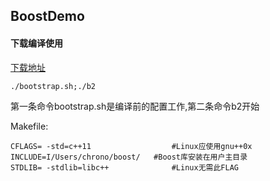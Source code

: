 ## BoostDemo
#### 下载编译使用

 [下载地址](https://dl.bintray.com/boostorg/release/1.69.0/source/)
 
```
./bootstrap.sh;./b2
```
第一条命令bootstrap.sh是编译前的配置工作,第二条命令b2开始

Makefile:

```
CFLAGS= -std=c++11 					#Linux应使用gnu++0x
INCLUDE=I/Users/chrono/boost/ 	#Boost库安装在用户主目录
STDLIB= -stdlib=libc++  			#Linux无需此FLAG
```

